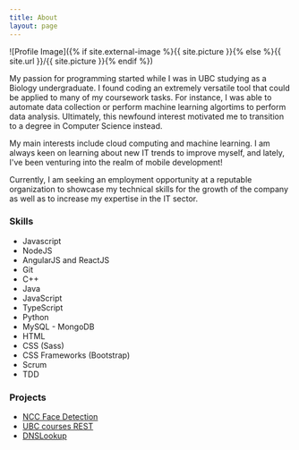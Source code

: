 ```yaml
---
title: About
layout: page
---
```

![Profile Image]({% if site.external-image %}{{ site.picture }}{% else %}{{ site.url }}/{{ site.picture }}{% endif %})

<p>My passion for programming started while I was in UBC studying as a Biology undergraduate. I found coding an extremely versatile tool that could be applied to many of my coursework tasks. For instance, I was able to automate data collection or perform machine learning algortims to perform data analysis. Ultimately, this newfound interest motivated me to transition to a degree in Computer Science instead.</p>

<p>My main interests include cloud computing and machine learning. I am always keen on learning about new IT trends to improve myself, and lately, I've been venturing into the realm of mobile 
development!</p>

<p>
Currently, I am seeking an employment opportunity at a reputable organization to showcase my 
technical skills for the growth of the company as well as to increase my expertise in the IT sector.</p>

<h3>Skills</h3>

<ul class="skill-list">
	<li>Javascript</li>
	<li>NodeJS</li>
	<li>AngularJS and ReactJS</li>
	<li>Git</li>
	<li>C++</li>
	<li>Java</li>
	<li>JavaScript</li>
	<li>TypeScript</li>
	<li>Python</li>
	<li>MySQL - MongoDB</li>
	<li>HTML</li>
	<li>CSS (Sass)</li>
	<li>CSS Frameworks (Bootstrap)</li>
	<li>Scrum</li>
	<li>TDD</li>
</ul>

<h3>Projects</h3>

<ul>
	<li><a href="https://github.com/mkson668/NCC-face-detection">NCC Face Detection</a></li>
	<li><a href="https://github.com/mkson668/University-REST">UBC courses REST</a></li>
	<li><a href="https://github.com/mkson668/DNSLookup">DNSLookup</a></li>
</ul>
